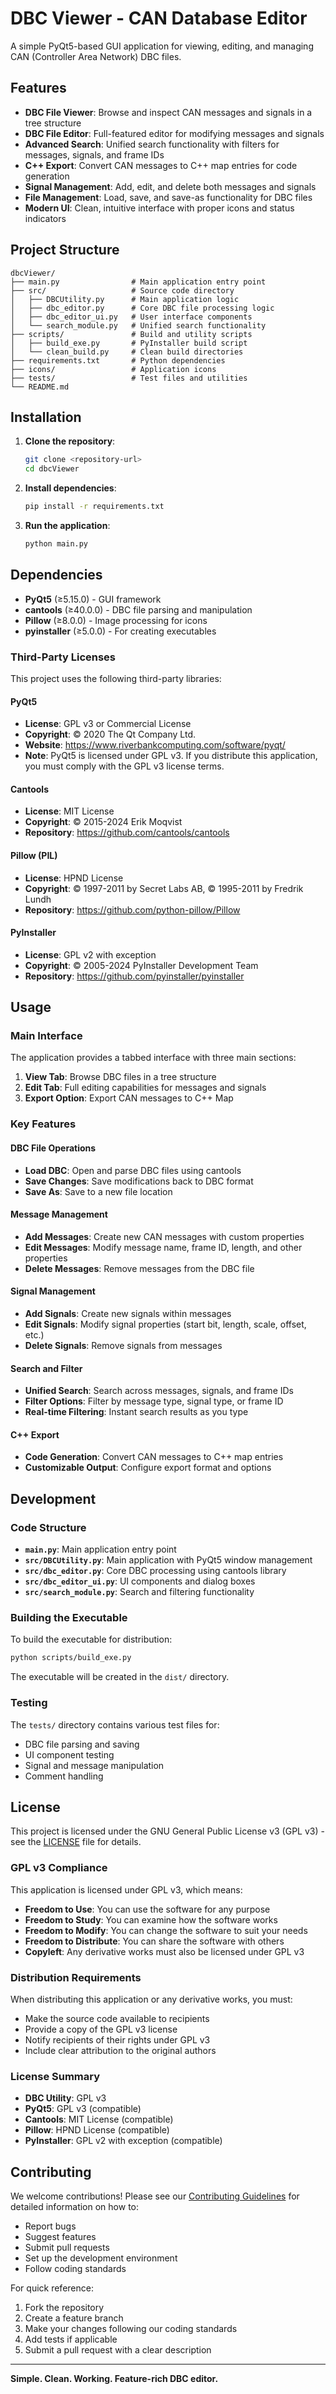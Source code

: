 # DBC Viewer - CAN Database Editor

A simple PyQt5-based GUI application for viewing, editing, and managing CAN (Controller Area Network) DBC files.

## Features

- **DBC File Viewer**: Browse and inspect CAN messages and signals in a tree structure
- **DBC File Editor**: Full-featured editor for modifying messages and signals
- **Advanced Search**: Unified search functionality with filters for messages, signals, and frame IDs
- **C++ Export**: Convert CAN messages to C++ map entries for code generation
- **Signal Management**: Add, edit, and delete both messages and signals
- **File Management**: Load, save, and save-as functionality for DBC files
- **Modern UI**: Clean, intuitive interface with proper icons and status indicators

## Project Structure

```
dbcViewer/
├── main.py                # Main application entry point
├── src/                   # Source code directory
│   ├── DBCUtility.py      # Main application logic
│   ├── dbc_editor.py      # Core DBC file processing logic
│   ├── dbc_editor_ui.py   # User interface components
│   └── search_module.py   # Unified search functionality
├── scripts/               # Build and utility scripts
│   ├── build_exe.py       # PyInstaller build script
│   └── clean_build.py     # Clean build directories
├── requirements.txt       # Python dependencies
├── icons/                 # Application icons
├── tests/                 # Test files and utilities
└── README.md
```

## Installation

1. **Clone the repository**:
   ```bash
   git clone <repository-url>
   cd dbcViewer
   ```

2. **Install dependencies**:
   ```bash
   pip install -r requirements.txt
   ```

3. **Run the application**:
   ```bash
   python main.py
   ```

## Dependencies

- **PyQt5** (≥5.15.0) - GUI framework
- **cantools** (≥40.0.0) - DBC file parsing and manipulation
- **Pillow** (≥8.0.0) - Image processing for icons
- **pyinstaller** (≥5.0.0) - For creating executables

### Third-Party Licenses

This project uses the following third-party libraries:

#### PyQt5
- **License**: GPL v3 or Commercial License
- **Copyright**: © 2020 The Qt Company Ltd.
- **Website**: https://www.riverbankcomputing.com/software/pyqt/
- **Note**: PyQt5 is licensed under GPL v3. If you distribute this application, you must comply with the GPL v3 license terms.

#### Cantools
- **License**: MIT License
- **Copyright**: © 2015-2024 Erik Moqvist
- **Repository**: https://github.com/cantools/cantools

#### Pillow (PIL)
- **License**: HPND License
- **Copyright**: © 1997-2011 by Secret Labs AB, © 1995-2011 by Fredrik Lundh
- **Repository**: https://github.com/python-pillow/Pillow

#### PyInstaller
- **License**: GPL v2 with exception
- **Copyright**: © 2005-2024 PyInstaller Development Team
- **Repository**: https://github.com/pyinstaller/pyinstaller

## Usage

### Main Interface
The application provides a tabbed interface with three main sections:

1. **View Tab**: Browse DBC files in a tree structure
2. **Edit Tab**: Full editing capabilities for messages and signals
3. **Export Option**: Export CAN messages to C++ Map

### Key Features

#### DBC File Operations
- **Load DBC**: Open and parse DBC files using cantools
- **Save Changes**: Save modifications back to DBC format
- **Save As**: Save to a new file location

#### Message Management
- **Add Messages**: Create new CAN messages with custom properties
- **Edit Messages**: Modify message name, frame ID, length, and other properties
- **Delete Messages**: Remove messages from the DBC file

#### Signal Management
- **Add Signals**: Create new signals within messages
- **Edit Signals**: Modify signal properties (start bit, length, scale, offset, etc.)
- **Delete Signals**: Remove signals from messages

#### Search and Filter
- **Unified Search**: Search across messages, signals, and frame IDs
- **Filter Options**: Filter by message type, signal type, or frame ID
- **Real-time Filtering**: Instant search results as you type

#### C++ Export
- **Code Generation**: Convert CAN messages to C++ map entries
- **Customizable Output**: Configure export format and options

## Development

### Code Structure

- **`main.py`**: Main application entry point
- **`src/DBCUtility.py`**: Main application with PyQt5 window management
- **`src/dbc_editor.py`**: Core DBC processing using cantools library
- **`src/dbc_editor_ui.py`**: UI components and dialog boxes
- **`src/search_module.py`**: Search and filtering functionality

### Building the Executable

To build the executable for distribution:

```bash
python scripts/build_exe.py
```

The executable will be created in the `dist/` directory.

### Testing

The `tests/` directory contains various test files for:
- DBC file parsing and saving
- UI component testing
- Signal and message manipulation
- Comment handling

## License

This project is licensed under the GNU General Public License v3 (GPL v3) - see the [LICENSE](LICENSE) file for details.

### GPL v3 Compliance

This application is licensed under GPL v3, which means:

- **Freedom to Use**: You can use the software for any purpose
- **Freedom to Study**: You can examine how the software works
- **Freedom to Modify**: You can change the software to suit your needs
- **Freedom to Distribute**: You can share the software with others
- **Copyleft**: Any derivative works must also be licensed under GPL v3

### Distribution Requirements

When distributing this application or any derivative works, you must:

- Make the source code available to recipients
- Provide a copy of the GPL v3 license
- Notify recipients of their rights under GPL v3
- Include clear attribution to the original authors

### License Summary

- **DBC Utility**: GPL v3
- **PyQt5**: GPL v3 (compatible)
- **Cantools**: MIT License (compatible)
- **Pillow**: HPND License (compatible)
- **PyInstaller**: GPL v2 with exception (compatible)

## Contributing

We welcome contributions! Please see our [Contributing Guidelines](CONTRIBUTING.md) for detailed information on how to:

- Report bugs
- Suggest features
- Submit pull requests
- Set up the development environment
- Follow coding standards

For quick reference:
1. Fork the repository
2. Create a feature branch
3. Make your changes following our coding standards
4. Add tests if applicable
5. Submit a pull request with a clear description

---

**Simple. Clean. Working. Feature-rich DBC editor.** 